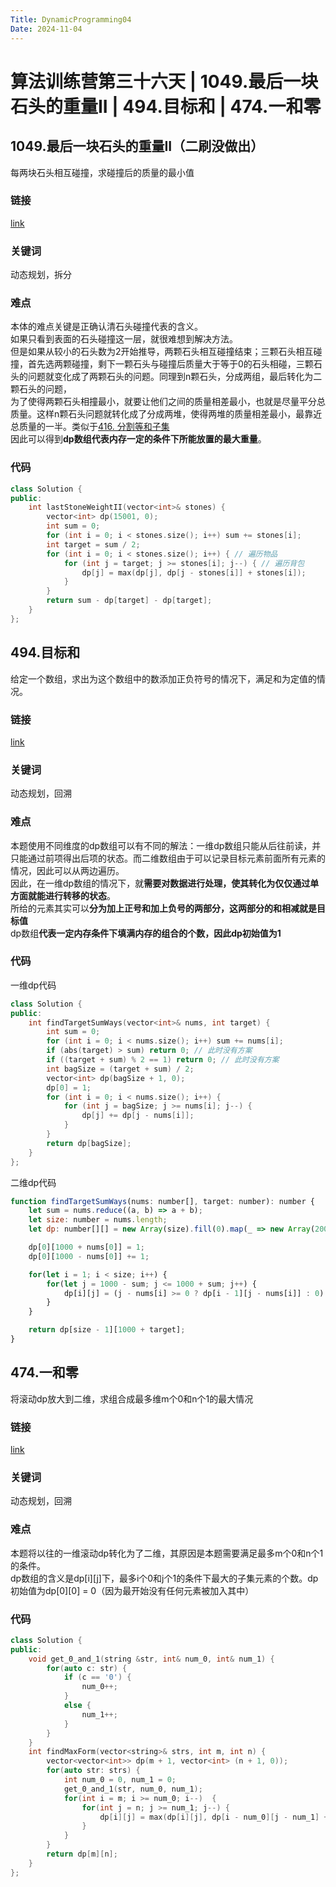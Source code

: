 ```yaml
---
Title: DynamicProgramming04
Date: 2024-11-04
---
```

# 算法训练营第三十六天 | 1049.最后一块石头的重量II | 494.目标和 | 474.一和零
##  1049.最后一块石头的重量II（二刷没做出）
每两块石头相互碰撞，求碰撞后的质量的最小值
### 链接
[link](https://leetcode.cn/problems/last-stone-weight-ii/)
### 关键词
动态规划，拆分
### 难点
本体的难点关键是正确认清石头碰撞代表的含义。\
如果只看到表面的石头碰撞这一层，就很难想到解决方法。\
但是如果从较小的石头数为2开始推导，两颗石头相互碰撞结束；三颗石头相互碰撞，首先选两颗碰撞，剩下一颗石头与碰撞后质量大于等于0的石头相碰，三颗石头的问题就变化成了两颗石头的问题。同理到n颗石头，分成两组，最后转化为二颗石头的问题，\
为了使得两颗石头相撞最小，就要让他们之间的质量相差最小，也就是尽量平分总质量。这样n颗石头问题就转化成了分成两堆，使得两堆的质量相差最小，最靠近总质量的一半。类似于[416. 分割等和子集](https://leetcode.cn/problems/partition-equal-subset-sum/)\
因此可以得到**dp数组代表内存一定的条件下所能放置的最大重量**。
### 代码
~~~C++
class Solution {
public:
    int lastStoneWeightII(vector<int>& stones) {
        vector<int> dp(15001, 0);
        int sum = 0;
        for (int i = 0; i < stones.size(); i++) sum += stones[i];
        int target = sum / 2;
        for (int i = 0; i < stones.size(); i++) { // 遍历物品
            for (int j = target; j >= stones[i]; j--) { // 遍历背包
                dp[j] = max(dp[j], dp[j - stones[i]] + stones[i]);
            }
        }
        return sum - dp[target] - dp[target];
    }
};
~~~
## 494.目标和
给定一个数组，求出为这个数组中的数添加正负符号的情况下，满足和为定值的情况。
### 链接
[link](https://leetcode.cn/problems/target-sum/)
### 关键词
动态规划，回溯
### 难点
本题使用不同维度的dp数组可以有不同的解法：一维dp数组只能从后往前读，并只能通过前项得出后项的状态。而二维数组由于可以记录目标元素前面所有元素的情况，因此可以从两边遍历。\
因此，在一维dp数组的情况下，就**需要对数据进行处理，使其转化为仅仅通过单方面就能进行转移的状态**。\
所给的元素其实可以**分为加上正号和加上负号的两部分，这两部分的和相减就是目标值**\
dp数组**代表一定内存条件下填满内存的组合的个数，因此dp初始值为1**
### 代码
一维dp代码
~~~C++
class Solution {
public:
    int findTargetSumWays(vector<int>& nums, int target) {
        int sum = 0;
        for (int i = 0; i < nums.size(); i++) sum += nums[i];
        if (abs(target) > sum) return 0; // 此时没有方案
        if ((target + sum) % 2 == 1) return 0; // 此时没有方案
        int bagSize = (target + sum) / 2;
        vector<int> dp(bagSize + 1, 0);
        dp[0] = 1;
        for (int i = 0; i < nums.size(); i++) {
            for (int j = bagSize; j >= nums[i]; j--) {
                dp[j] += dp[j - nums[i]];
            }
        }
        return dp[bagSize];
    }
};
~~~
二维dp代码
~~~JavaScript
function findTargetSumWays(nums: number[], target: number): number {
    let sum = nums.reduce((a, b) => a + b);
    let size: number = nums.length;
    let dp: number[][] = new Array(size).fill(0).map(_ => new Array(2001).fill(0));

    dp[0][1000 + nums[0]] = 1;
    dp[0][1000 - nums[0]] += 1;

    for(let i = 1; i < size; i++) {
        for(let j = 1000 - sum; j <= 1000 + sum; j++) {
            dp[i][j] = (j - nums[i] >= 0 ? dp[i - 1][j - nums[i]] : 0) + (j + nums[i] < 2001 ? dp[i - 1][j + nums[i]] : 0);
        }
    }

    return dp[size - 1][1000 + target];
}
~~~
## 474.一和零
将滚动dp放大到二维，求组合成最多维m个0和n个1的最大情况
### 链接
[link](https://leetcode.cn/problems/ones-and-zeroes/description/)
### 关键词
动态规划，回溯
### 难点
本题将以往的一维滚动dp转化为了二维，其原因是本题需要满足最多m个0和n个1的条件。\
dp数组的含义是dp[i][j]下，最多i个0和j个1的条件下最大的子集元素的个数。dp初始值为dp[0][0] = 0（因为最开始没有任何元素被加入其中）
### 代码
~~~C++
class Solution {
public:
    void get_0_and_1(string &str, int& num_0, int& num_1) {
        for(auto c: str) {
            if (c == '0') {
                num_0++;
            }
            else {
                num_1++;
            }
        }
    }
    int findMaxForm(vector<string>& strs, int m, int n) {
        vector<vector<int>> dp(m + 1, vector<int> (n + 1, 0));
        for(auto str: strs) {
            int num_0 = 0, num_1 = 0;
            get_0_and_1(str, num_0, num_1);
            for(int i = m; i >= num_0; i--)  {
                for(int j = n; j >= num_1; j--) {
                    dp[i][j] = max(dp[i][j], dp[i - num_0][j - num_1] + 1);
                }
            }
        }
        return dp[m][n];
    }
};
~~~



